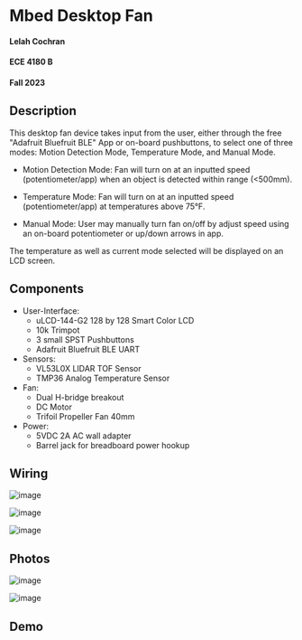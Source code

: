 # Mbed Desktop Fan
#### Lelah Cochran
#### ECE 4180 B
#### Fall 2023

## Description
This desktop fan device takes input from the user, either through the free "Adafruit Bluefruit BLE" App or on-board pushbuttons, to select one of three modes: Motion Detection Mode, Temperature Mode, and Manual Mode.

- Motion Detection Mode: Fan will turn on at an inputted speed (potentiometer/app) when an object is detected 
  within range (<500mm).

- Temperature Mode: Fan will turn on at an inputted speed (potentiometer/app) at temperatures above 75°F.

- Manual Mode: User may manually turn fan on/off by adjust speed using an on-board potentiometer or up/down arrows in app.

The temperature as well as current mode selected will be displayed on an LCD screen.

## Components
- User-Interface:
  -  uLCD-144-G2 128 by 128 Smart Color LCD
  -  10k Trimpot
  -  3 small SPST Pushbuttons
  -  Adafruit Bluefruit BLE UART 
- Sensors:
  -  VL53L0X LIDAR TOF Sensor
  -  TMP36 Analog Temperature Sensor
- Fan:
  -  Dual H-bridge breakout
  -  DC Motor
  -  Trifoil Propeller Fan 40mm
- Power:
  -  5VDC 2A AC wall adapter
  -  Barrel jack for breadboard power hookup

## Wiring

![image](https://github.com/lelahc/MbedDesktopFan/assets/153053788/9ac31ef4-c87d-4835-98ee-904a866f41d6)

![image](https://github.com/lelahc/MbedDesktopFan/assets/153053788/f3bb1ee4-7b3e-455b-a7f9-ef7131af3086)

![image](https://github.com/lelahc/MbedDesktopFan/assets/153053788/195ab374-be9a-4c20-bc0d-e745b55195eb)

## Photos

![image](https://github.com/lelahc/MbedDesktopFan/assets/153053788/f3a14c8f-1063-41bf-9788-b02f05db6107)

![image](https://github.com/lelahc/MbedDesktopFan/assets/153053788/59198e8a-fb5a-4494-a421-6ff5e012ea19)

## Demo

